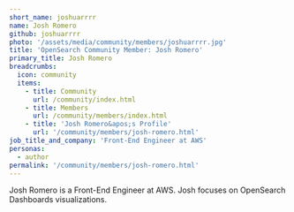 ```yaml
---
short_name: joshuarrrr
name: Josh Romero
github: joshuarrrr
photo: '/assets/media/community/members/joshuarrrr.jpg'
title: 'OpenSearch Community Member: Josh Romero'
primary_title: Josh Romero
breadcrumbs:
  icon: community
  items:
    - title: Community
      url: /community/index.html
    - title: Members
      url: /community/members/index.html
    - title: 'Josh Romero&apos;s Profile'
      url: '/community/members/josh-romero.html'
job_title_and_company: 'Front-End Engineer at AWS'
personas:
  - author
permalink: '/community/members/josh-romero.html'
---
```


Josh Romero is a Front-End Engineer at AWS. Josh focuses on OpenSearch Dashboards visualizations.
